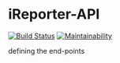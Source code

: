 # iReporter-API

[![Build Status](https://travis-ci.com/MukuruH/iReporter-API.svg?branch=ft-get_all_redflags)](https://travis-ci.com/MukuruH/iReporter-API) [![Maintainability](https://api.codeclimate.com/v1/badges/a4126b08926933948681/maintainability)](https://codeclimate.com/github/MukuruH/iReporter-API/maintainability)

defining the end-points
